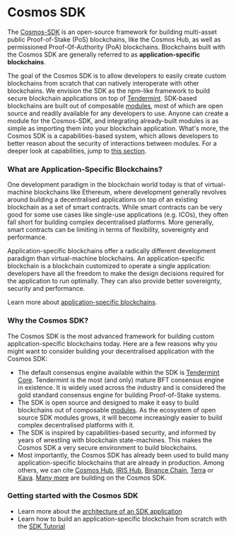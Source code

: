 # Cosmos SDK

The [Cosmos-SDK](https://github.com/cosmos/cosmos-sdk) is an open-source framework for building multi-asset public Proof-of-Stake \(PoS\) blockchains, like the Cosmos Hub, as well as permissioned Proof-Of-Authority \(PoA\) blockchains. Blockchains built with the Cosmos SDK are generally referred to as **application-specific blockchains**.

The goal of the Cosmos SDK is to allow developers to easily create custom blockchains from scratch that can natively interoperate with other blockchains. We envision the SDK as the npm-like framework to build secure blockchain applications on top of [Tendermint](https://github.com/tendermint/tendermint). SDK-based blockchains are built out of composable [modules](https://github.com/cosmos/cosmos-sdk/blob/master/docs/building-modules/intro.md), most of which are open source and readily available for any developers to use. Anyone can create a module for the Cosmos-SDK, and integrating already-built modules is as simple as importing them into your blockchain application. What's more, the Cosmos SDK is a capabilities-based system, which allows developers to better reason about the security of interactions between modules. For a deeper look at capabilities, jump to [this section](https://github.com/cosmos/cosmos-sdk/blob/master/docs/core/ocap.md).

### What are Application-Specific Blockchains?

One development paradigm in the blockchain world today is that of virtual-machine blockchains like Ethereum, where development generally revolves around building a decentralised applications on top of an existing blockchain as a set of smart contracts. While smart contracts can be very good for some use cases like single-use applications \(e.g. ICOs\), they often fall short for building complex decentralised platforms. More generally, smart contracts can be limiting in terms of flexibility, sovereignty and performance.

Application-specific blockchains offer a radically different development paradigm than virtual-machine blockchains. An application-specific blockchain is a blockchain customized to operate a single application: developers have all the freedom to make the design decisions required for the application to run optimally. They can also provide better sovereignty, security and performance.

Learn more about [application-specific blockchains](https://github.com/cosmos/cosmos-sdk/blob/master/docs/intro/why-app-specific.md).

### Why the Cosmos SDK?

The Cosmos SDK is the most advanced framework for building custom application-specific blockchains today. Here are a few reasons why you might want to consider building your decentralised application with the Cosmos SDK:

* The default consensus engine available within the SDK is [Tendermint Core](https://github.com/tendermint/tendermint). Tendermint is the most \(and only\) mature BFT consensus engine in existence. It is widely used across the industry and is considered the gold standard consensus engine for building Proof-of-Stake systems.
* The SDK is open source and designed to make it easy to build blockchains out of composable [modules](https://github.com/cosmos/cosmos-sdk/blob/master/x). As the ecosystem of open source SDK modules grows, it will become increasingly easier to build complex decentralised platforms with it.
* The SDK is inspired by capabilities-based security, and informed by years of wrestling with blockchain state-machines. This makes the Cosmos SDK a very secure environment to build blockchains.
* Most importantly, the Cosmos SDK has already been used to build many application-specific blockchains that are already in production. Among others, we can cite [Cosmos Hub](https://hub.cosmos.network/), [IRIS Hub](https://irisnet.org/), [Binance Chain](https://docs.binance.org/), [Terra](https://terra.money/) or [Kava](https://www.kava.io/). [Many more](https://cosmos.network/ecosystem) are building on the Cosmos SDK.

### Getting started with the Cosmos SDK

* Learn more about the [architecture of an SDK application](https://github.com/cosmos/cosmos-sdk/blob/master/docs/intro/sdk-app-architecture.md)
* Learn how to build an application-specific blockchain from scratch with the [SDK Tutorial](https://cosmos.network/docs/tutorial)



